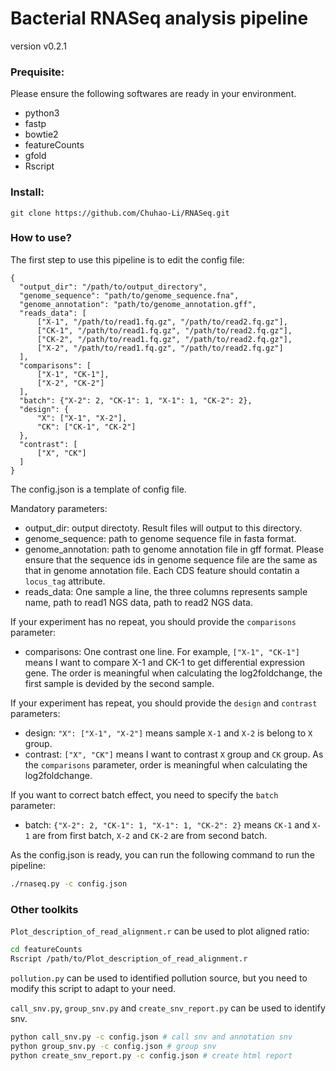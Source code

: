 # Bacterial RNASeq analysis pipeline

version v0.2.1

### Prequisite: 

Please ensure the following softwares are ready in your environment. 
- python3
- fastp
- bowtie2
- featureCounts
- gfold
- Rscript

### Install: 
```
git clone https://github.com/Chuhao-Li/RNASeq.git
```

### How to use?

The first step to use this pipeline is to edit the config file: 

```
{
  "output_dir": "/path/to/output_directory",
  "genome_sequence": "path/to/genome_sequence.fna",
  "genome_annotation": "path/to/genome_annotation.gff",
  "reads_data": [
      ["X-1", "/path/to/read1.fq.gz", "/path/to/read2.fq.gz"],
      ["CK-1", "/path/to/read1.fq.gz", "/path/to/read2.fq.gz"],
      ["CK-2", "/path/to/read1.fq.gz", "/path/to/read2.fq.gz"],
      ["X-2", "/path/to/read1.fq.gz", "/path/to/read2.fq.gz"]
  ],
  "comparisons": [
      ["X-1", "CK-1"],
      ["X-2", "CK-2"]
  ],
  "batch": {"X-2": 2, "CK-1": 1, "X-1": 1, "CK-2": 2},
  "design": {
      "X": ["X-1", "X-2"],
      "CK": ["CK-1", "CK-2"]
  },
  "contrast": [
      ["X", "CK"]
  ]
}

```
The config.json is a template of config file. 

Mandatory parameters: 
- output_dir: output directoty. Result files will output to this directory. 
- genome_sequence: path to genome sequence file in fasta format. 
- genome_annotation: path to genome annotation file in gff format. Please ensure that the sequence ids in genome sequence file are the same as that in genome annotation file. Each CDS feature should contatin a `locus_tag` attribute. 
- reads_data: One sample a line, the three columns represents sample name, path to read1 NGS data, path to read2 NGS data. 

If your experiment has no repeat, you should provide the `comparisons` parameter: 
- comparisons: One contrast one line. For example, `["X-1", "CK-1"]` means I want to compare X-1 and CK-1 to get differential expression gene. The order is meaningful when calculating the log2foldchange, the first sample is devided by the second sample. 

If your experiment has repeat, you should provide the `design` and `contrast` parameters: 
- design: `"X": ["X-1", "X-2"]` means sample `X-1` and `X-2` is belong to `X` group. 
- contrast: `["X", "CK"]` means I want to contrast `X` group and `CK` group. As the `comparisons` parameter, order is meaningful when calculating the log2foldchange. 

If you want to correct batch effect, you need to specify the `batch` parameter: 
- batch: `{"X-2": 2, "CK-1": 1, "X-1": 1, "CK-2": 2}` means `CK-1` and `X-1` are from first batch, `X-2` and `CK-2` are from second batch. 

As the config.json is ready, you can run the following command to run the pipeline: 
``` bash
./rnaseq.py -c config.json
```

### Other toolkits

`Plot_description_of_read_alignment.r` can be used to plot aligned ratio: 
``` bash
cd featureCounts
Rscript /path/to/Plot_description_of_read_alignment.r
```

`pollution.py` can be used to identified pollution source, but you need to modify this script to adapt to your need. 

`call_snv.py`, `group_snv.py` and `create_snv_report.py` can be used to identify snv. 
``` bash 
python call_snv.py -c config.json # call snv and annotation snv
python group_snv.py -c config.json # group snv 
python create_snv_report.py -c config.json # create html report 
```
